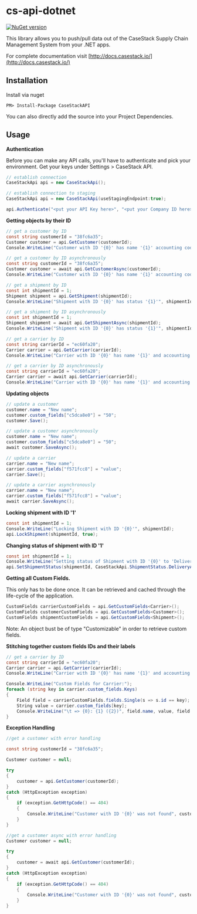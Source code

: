 # cs-api-dotnet

[![NuGet version](https://badge.fury.io/nu/CaseStackAPI.svg)](https://badge.fury.io/nu/CaseStackAPI)

This library allows you to push/pull data out of the CaseStack Supply Chain Management System from your .NET apps.

For complete documentation visit [http://docs.casestack.io/](http://docs.casestack.io/)

## Installation

Install via nuget

	PM> Install-Package CaseStackAPI

You can also directly add the source into your Project Dependencies.

## Usage

**Authentication**

Before you can make any API calls, you'll have to authenticate and pick your environment. Get your keys under Settings > CaseStack API.

```C#
// establish connection
CaseStackApi api = new CaseStackApi();

// establish connection to staging
CaseStackApi api = new CaseStackApi(useStagingEndpoint:true);

api.Authenticate("<put your API Key here>", "<put your Company ID here>");
```

**Getting objects by their ID**
	
```C#
// get a customer by ID
const string customerId = "38fc6a35";
Customer customer = api.GetCustomer(customerId);
Console.WriteLine("Customer with ID '{0}' has name '{1}' accounting code '{2}'", customerId, customer.name, customer.billing.accounting_code);

// get a customer by ID asynchronously
const string customerId = "38fc6a35";
Customer customer = await api.GetCustomerAsync(customerId);
Console.WriteLine("Customer with ID '{0}' has name '{1}' accounting code '{2}'", customerId, customer.name, customer.billing.accounting_code);

// get a shipment by ID
const int shipmentId = 1;
Shipment shipment = api.GetShipment(shipmentId);
Console.WriteLine("Shipment with ID '{0}' has status '{1}'", shipmentId, shipment.status);

// get a shipment by ID asynchronously
const int shipmentId = 1;
Shipment shipment = await api.GetShipmentAsync(shipmentId);
Console.WriteLine("Shipment with ID '{0}' has status '{1}'", shipmentId, shipment.status);

// get a carrier by ID
const string carrierId = "ec60fa20";
Carrier carrier = api.GetCarrier(carrierId);
Console.WriteLine("Carrier with ID '{0}' has name '{1}' and accounting code '{2}'", carrierId, carrier.name, carrier.billing.accounting_code);

// get a carrier by ID asynchronously
const string carrierId = "ec60fa20";
Carrier carrier = await api.GetCarrier(carrierId);
Console.WriteLine("Carrier with ID '{0}' has name '{1}' and accounting code '{2}'", carrierId, carrier.name, carrier.billing.accounting_code);

```

**Updating objects**

```C#
// update a customer
customer.name = "New name";
customer.custom_fields["c5dca8e0"] = "50";
customer.Save();

// update a customer asynchronously
customer.name = "New name";
customer.custom_fields["c5dca8e0"] = "50";
await customer.SaveAsync();

// update a carrier
carrier.name = "New name";
carrier.custom_fields["f571fcc8"] = "value";
carrier.Save();

// update a carrier asynchronously
carrier.name = "New name";
carrier.custom_fields["f571fcc8"] = "value";
await carrier.SaveAsync();
```

**Locking shipment with ID '1'**

```C#
const int shipmentId = 1;    
Console.WriteLine("Locking Shipment with ID '{0}'", shipmentId);
api.LockShipment(shipmentId, true);
```

**Changing status of shipment with ID '1'**

```C#
const int shipmentId = 1;    
Console.WriteLine("Setting status of Shipment with ID '{0}' to 'Delivery Apt Scheduled'", shipmentId);
api.SetShipmentStatus(shipmentId, CaseStackApi.ShipmentStatus.DeliveryAppointmentScheduled);
```    

**Getting all Custom Fields.**

This only has to be done once. It can be retrieved and cached through the life-cycle of the application. 

```C#
CustomFields carrierCustomFields = api.GetCustomFields<Carrier>();
CustomFields customerCustomFields = api.GetCustomFields<Customer>();
CustomFields shipmentCustomFields = api.GetCustomFields<Shipment>();
```

Note: An object bust be of type "Customizable" in order to retrieve custom fields.

**Stitching together custom fields IDs and their labels**

```C#
// get a carrier by ID
const string carrierId = "ec60fa20";
Carrier carrier = api.GetCarrier(carrierId);
Console.WriteLine("Carrier with ID '{0}' has name '{1}' and accounting code '{2}'", carrierId, carrier.name, carrier.billing.accounting_code);

Console.WriteLine("Custom Fields for Carrier:");
foreach (string key in carrier.custom_fields.Keys)
{
    Field field = carrierCustomFields.fields.Single(s => s.id == key);
    String value = carrier.custom_fields[key];
    Console.WriteLine("\t => {0}: {1} ({2})", field.name, value, field.type);
}
```	

**Exception Handling**

```C#
//get a customer with error handling

const string customerId = "38fc6a35";

Customer customer = null;

try
{
    customer = api.GetCustomer(customerId);
}
catch (HttpException exception)
{
    if (exception.GetHttpCode() == 404)
    {
        Console.WriteLine("Customer with ID '{0}' was not found", customerId);
    }
}

//get a customer async with error handling
Customer customer = null;

try
{
    customer = await api.GetCustomer(customerId);
}
catch (HttpException exception)
{
    if (exception.GetHttpCode() == 404)
    {
        Console.WriteLine("Customer with ID '{0}' was not found", customerId);
    }
}

```
